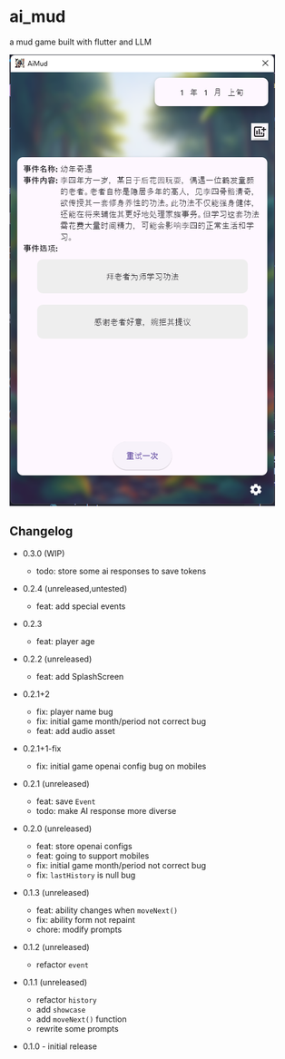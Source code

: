 # ai_mud

a mud game built with flutter and LLM

![p1](./images/p1.png)

## Changelog

* 0.3.0 (WIP)
  - todo: store some ai responses to save tokens

* 0.2.4 (unreleased,untested)
  - feat: add special events

* 0.2.3
  - feat: player age

* 0.2.2 (unreleased)
  - feat: add SplashScreen

* 0.2.1+2
  - fix: player name bug
  - fix: initial game month/period not correct bug
  - feat: add audio asset

* 0.2.1+1-fix
  - fix: initial game openai config bug on mobiles
  
* 0.2.1 (unreleased)
  - feat: save `Event`
  - todo: make AI response more diverse 

* 0.2.0 (unreleased)
  - feat: store openai configs 
  - feat: going to support mobiles 
  - fix: initial game month/period not correct bug
  - fix: `lastHistory` is null bug

* 0.1.3 (unreleased)
  - feat: ability changes when `moveNext()`
  - fix: ability form not repaint
  - chore: modify prompts

* 0.1.2 (unreleased)
  - refactor `event`

* 0.1.1 (unreleased)
  - refactor `history`
  - add `showcase`
  - add `moveNext()` function
  - rewrite some prompts

* 0.1.0 - initial release
